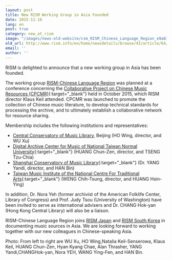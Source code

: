 ```yaml
---
layout: post
title: New RISM Working Group in Asia Founded
date: 2015-11-16
lang: en
post: true
category: new_at_rism
image: "/images/news-old-website/csm_RISM_Chinese_Language_Region_e9a832aea0.jpg"
old_url: http://www.rism.info/en/home/newsdetails/browse/43/article/64/new-rism-working-group-in-asia-founded.html
email: ''
author: ''
---
```


RISM is delighted to announce that a new working group in Asia has been founded.

The working group [RISM-Chinese Language Region](/working-groups.html) was planned at a conference concerning the [Collaborative Project on Chinese Music Resources (CPCMR)](/events/2015/10/12/rism-conference-in-taiwan.html){:target="_blank"} held in October 2015, which RISM director Klaus Keil attended. CPCMR was launched to promote the collection of Chinese music literature, to develop technical standards for processing the archive, and to ultimately establish a collaborative network for resource sharing.

Membership includes the following institutions and representatives:

- [Central Conservatory of Music Library](http://library.ccom.edu.cn "external-link-new-window"), Beijing (HO Wing, director, and WU Xu)
- [Digital Archive Center for Music of National Taiwan Normal University](http://dacm.ntnu.edu.tw/){:target="_blank"} (HUANG Chun-Zen, director, and TSENG Tzu-Chia)
- [Shanghai Conservatory of Music Library](http://www.shcmusic.edu.cn/){:target="_blank"} (Dr. YANG Yandi, director, and HAN Bin)
- [Taiwan Music Institute of the National Centre For Traditional Arts](http://tmi.ncfta.gov.tw/){:target="_blank"} (WENG Chih-Tsung, director, and HUANG Hsin-Ying)

In addition, Dr. Nora Yeh (former archivist of the American Folklife Center, Library of Congress) and Prof. Judy Tsou (University of Washington) have been invited to serve as international advisers and Dr. CHANG Hok-yan (Hong Kong Central Library) will also be a liaison.

RISM-Chinese Language Region joins [RISM Japan](/working-groups.html) and [RISM South Korea](http://ewha.kor.rism.info/index.php?id=531) in documenting music sources in Asia. We are looking forward to working together with our new colleagues in Chinese-speaking Asia.

Photo: From left to right are WU Xu, HO Wing,Natalia Keil-Senserowa, Klaus Keil, HUANG Chun-Zen, Hyan Kyang Chae, Alan Thrasher, YANG Yandi,CHANGHok-yan, Nora YEH, WANG Ying-Fen, and HAN Bin.